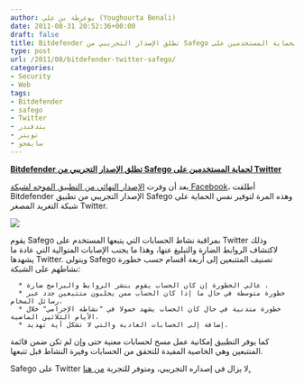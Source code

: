 ```yaml
---
author: يوغرطة بن علي (Youghourta Benali)
date: 2011-08-31 20:52:36+00:00
draft: false
title: Bitdefender تطلق الإصدار التجريبي من Safego لحماية المستخدمين على Twitter
type: post
url: /2011/08/bitdefender-twitter-safego/
categories:
- Security
- Web
tags:
- Bitdefender
- safego
- Twitter
- بتدفندر
- تويتر
- سايفجو
---
```


[**Bitdefender تطلق الإصدار التجريبي من Safego لحماية المستخدمين على Twitter**](https://www.it-scoop.com/2011/08/bitdefender-twitter-safego/)




بعد أن وفرت [الإصدار النهائي من التطبيق الموجه لشبكة Facebook](../2010/11/bitdefender-safego/)، أطلقت Bitdefender الإصدار التجريبي من تطبيق Safego وهذه المرة لتوفير نفس الحماية على شبكة التغريد المصغر Twitter.




[![](https://www.it-scoop.com/wp-content/uploads/2011/08/SafegoTwitter.png)
](https://www.it-scoop.com/2011/08/bitdefender-twitter-safego/)




يقوم Safego بمراقبة نشاط الحسابات التي يتبعها المستخدم على Twitter وذلك لاكتشاف الروابط الضارة والتبليغ عنها، وهذا ما يجنب الإصابات المتوالية التي عادة ما يشهدها Twitter. ويتولى Safego تصنيف المتتبعين إلى أربعة أقسام حسب خطورة نشاطهم على الشبكة:






	  * عالي الخطورة إن كان الحساب يقوم بنشر الروابط والبرامج ضارة ،
	  * خطورة متوسطة في حال ما إذا كان الحساب ممن يجلبون متتبعين جدد عبر رسائل السخام،
	  * خطورة متدنية في حال كان الحساب يشهد خمولا في "نشاطه الإجرامي" خلال الأيام الثلاثين الماضية،
	  * إضافة إلى الحسابات العادية والتي لا تشكل أية تهديد.



كما يوفر التطبيق إمكانية عمل مسح لحسابات معنية حتى وإن لم تكن ضمن قائمة المتتبعين وهي الخاصية المفيدة للتحقق من الحسابات وفيرة النشاط قبل تتبعها.




Safego على Twitter لا يزال في إصداره التجريبي، ومتوفر للتجربة [من هنا.](http://safego.bitdefender.com/twitter)
